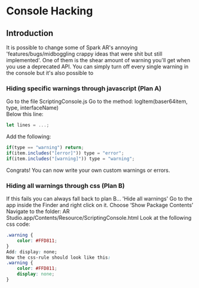 # Console Hacking
## Introduction
It is possible to change some of Spark AR's annoying 'features/bugs/midboggling crappy ideas that were shit but still implemented'. One of them is the shear amount of warning you'll get when you use a deprecated API. You can simply turn off every single warning in the console but it's also possible to

### Hiding specific warnings through javascript (Plan A)
Go to the file ScriptingConsole.js
Go to the method: logItem(baser64item, type, interfaceName)<br>
Below this line:
```javascript
let lines = ...;
```
Add the following:
```javascript
if(type == "warning") return;
if(item.includes("[error]")) type = "error";
if(item.includes("[warning]")) type = "warning";
```
Congrats! You can now write your own custom warnings or errors.

### Hiding all warnings through css (Plan B)
If this fails you can always fall back to plan B... 'Hide all warnings'
Go to the app inside the Finder and right click on it.
Choose ‘Show Package Contents’
Navigate to the folder: AR Studio.app/Contents/Resource/ScriptingConsole.html
Look at the following css code:
```css
.warning {
	color: #FFD811;
}
Add: display: none;
Now the css-rule should look like this:
.warning {
	color: #FFD811;
	display: none;
}
```